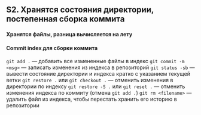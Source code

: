 ## S2. Хранятся состояния директории, постепенная сборка коммита
#### Хранятся файлы, разница вычисляется на лету
#### Commit index для сборки коммита
 `git add .` — добавить все измененные файлы в индекс
 `git commit -m <msg>` — записать изменения из индекса в репозиторий
 `git status -sb` — вывести состояние директории и индекса кратко с указанием текущей ветки
 `git restore .` или `git checkout .` — отменить изменения в директории по индексу
 `git restore -S .` или `git reset .` — отменить изменения индекса по коммиту (отмена `git add .`)
 `git rm <filename>` — удалить файл из индекса, чтобы перестать хранить его историю в репозитории